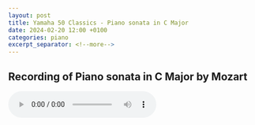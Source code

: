 ```yaml
---
layout: post
title: Yamaha 50 Classics - Piano sonata in C Major
date: 2024-02-20 12:00 +0100
categories: piano
excerpt_separator: <!--more-->
---
```


<section>
<h1>Recording of Piano sonata in C Major by Mozart</h1>
<!--more-->

<audio controls>
  <source src="https://arsiteblobuks.blob.core.windows.net/audio/yam-50/23-piano-sonata-c-maj-mozart.mp3" type="audio/mp3">
  Your browser does not support the audio element.
</audio>

</section>
